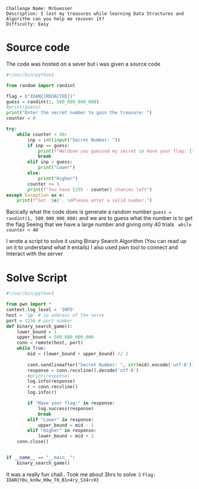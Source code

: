 ```
Challenge Name: MrGuesser
Description: I lost my treasures while learning Data Structures and Algorithm can you help me recover it?
Difficulty: Easy
```
# Source code
The code was hosted on a sever but i was given a source code
```python
#!/usr/bin/python3

from random import randint

flag = b"IDAN{[REDACTED]}"
guess = randint(1, 500_000_000_000)
#print(guess)
print("Enter the secret number to gain the treasure: ")
counter = 0

try:       
    while counter < 40:
        inp = int(input("Secret Number: "))
        if inp == guess:
            print(f"Weldone you guessed my secret \n Have your flag: {flag}")
            break
        elif inp > guess:
            print("Lower")
        else: 
            print("Higher")       
        counter += 1
        print(f"You have {255 - counter} chances left")
except Exception as e:
    print(f"Got '{e}'. \nPlease enter a valid number.")
```
Bacically what the code does is generate a random number ```guess = randint(1, 500_000_000_000)``` and we are to guess what the number is to get the flag
Seeing that we have a large number and giving only 40 trials ``` while counter < 40```

I wrote a script to solve it using Binary Search Algorithm (You can read up on it to understand what it entails)
I also used pwn tool to connect and Interact with the server

# Solve Script
```python
#!/usr/bin/python3

from pwn import *
context.log_level = 'INFO'
host = 'ip' # ip address of the serve
port = 1234 # port number
def binary_search_game():
    lower_bound = 1
    upper_bound = 500_000_000_000
    conn = remote(host, port)
    while True: 
        mid = (lower_bound + upper_bound) // 2
        
        conn.sendlineafter("Secret Number: ", str(mid).encode('utf-8'))
        response = conn.recvline().decode('utf-8')
        #print(response)
        log.info(response)
        r = conn.recvline()
        log.info(r)

        if "Have your flag:" in response:
            log.success(response)
            break
        elif "Lower" in response:
            upper_bound = mid - 1
        elif "Higher" in response:
            lower_bound = mid + 1
    conn.close()


if __name__ == "__main__":
    binary_search_game()
```

It was a really fun chall.. Took me about 3hrs to solve :)
```Flag: IDAN{Y0u_kn0w_H0w_T0_B1n4ry_S34rcH}```
